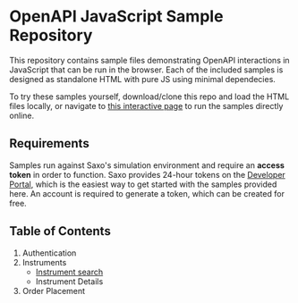 # OpenAPI JavaScript Sample Repository

This repository contains sample files demonstrating OpenAPI interactions in JavaScript that can be run in the browser. Each of the included samples is designed as standalone HTML with pure JS using minimal dependecies.

To try these samples yourself, download/clone this repo and load the HTML files locally, or navigate to [this interactive page](https://saxobank.github.io/openapi-samples-js/) to run the samples directly online.


## Requirements

Samples run against Saxo's simulation environment and require an **access token** in order to function. Saxo provides 24-hour tokens on the [Developer Portal](https://www.developer.saxo/openapi/token/), which is the easiest way to get started with the samples provided here. An account is required to generate a token, which can be created for free.


## Table of Contents

1. Authentication
2. Instruments
    - [Instrument search](instruments/search/)
    - Instrument Details
3. Order Placement 
